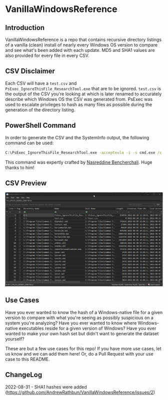 # VanillaWindowsReference

## Introduction

VanillaWindowsReference is a repo that contains recursive directory listings of a vanilla (clean) install of nearly every Windows OS version to compare and see what's been added with each update. MD5 and SHA1 values are also provided for every file in every CSV. 

## CSV Disclaimer

Each CSV will have a `test.csv` and `PsExec_IgnoreThisFile_ResearchTool.exe` that are to be ignored. `test.csv` is the output of the CSV you're looking at which is later renamed to accurately describe which Windows OS the CSV was generated from. PsExec was used to escalate privileges to hash as many files as possible during the generation of the directory listing. 

## PowerShell Command

In order to generate the CSV and the SystemInfo output, the following command can be used:

```cmd
C:\PsExec_IgnoreThisFile_ResearchTool.exe -accepteula -i -s cmd.exe /c powershell.exe "Get-ChildItem -Recurse 'C:\' | Where-Object { ! $_.PSIsContainer } | Select-Object DirectoryName, Name, FullName, Length, @{ N = 'CreationTimeUtc'; E = { (Get-Date -Format 's' $_.CreationTimeUtc).Replace('T', ' ') } }, @{ N = 'LastAccessTimeUtc'; E = { (Get-Date -Format 's' $_.LastAccessTimeUtc).Replace('T', ' ') } }, @{ N = 'LastWriteTimeUtc'; E = { (Get-Date -Format 's' $_.LastWriteTimeUtc).Replace('T', ' ') } }, Attributes, @{ N = 'MD5'; E = { (Get-FileHash $_.FullName -Algorithm MD5).Hash } }, @{ N = 'SHA1'; E = { (Get-FileHash $_.FullName -Algorithm SHA1).Hash } }, @{ N = 'SHA256'; E = { (Get-FileHash $_.FullName -Algorithm SHA256).Hash } }, @{ N = 'Sddl'; E = { (Get-Acl $_.FullName).Sddl } } | Export-Csv C:\test.csv -NoTypeInformation; systeminfo > C:\SystemInfo_.txt"
```

This command was expertly crafted by [Nasreddine Bencherchali](https://twitter.com/nas_bench). Huge thanks to him!

## CSV Preview

![W11CSVTimelineExplorerPreview](https://github.com/AndrewRathbun/VanillaWindowsReference/blob/main/SupportingFiles/W11CSVTimelineExplorerPreview.gif?raw=true)

## Use Cases

Have you ever wanted to know the hash of a Windows-native file for a given version to compare with what you're seeing as possibly suspicious on a system you're analyzing? Have you ever wanted to know where Windows-native executables reside for a given version of Windows? Have you ever wanted to make your own hash set but didn't want to generate the dataset yourself? 

These are but a few use cases for this repo! If you have more use cases, let us know and we can add them here! Or, do a Pull Request with your use case to this README.

## ChangeLog

2022-08-31 - SHA1 hashes were added (https://github.com/AndrewRathbun/VanillaWindowsReference/issues/2)

